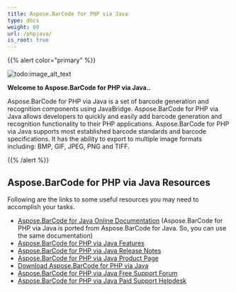 ```yaml
---
title: Aspose.BarCode for PHP via Java
type: docs
weight: 80
url: /phpjava/
is_root: true
---
```


{{% alert color="primary" %}} 



![todo:image_alt_text](aspose-barcode-for-php-via-java-home_1)

**Welcome to Aspose.BarCode for PHP via Java..**

Aspose.BarCode for PHP via Java is a set of barcode generation and recognition components using JavaBridge. Aspose.BarCode for PHP via Java allows developers to quickly and easily add barcode generation and recognition functionality to their PHP applications. Aspose.BarCode for PHP via Java supports most established barcode standards and barcode specifications. It has the ability to export to multiple image formats including: BMP, GIF, JPEG, PNG and TIFF.

{{% /alert %}} 


## **Aspose.BarCode for PHP via Java Resources**
Following are the links to some useful resources you may need to accomplish your tasks.

- [Aspose.BarCode for Java Online Documentation](https://docs.aspose.com/barcode/java/) (Aspose.BarCode for PHP via Java is ported from Aspose.BarCode for Java. So, you can use the same documentation)
- [Aspose.BarCode for PHP via Java Features](https://docs.aspose.com/barcode/java/aspose-barcode-for-php-via-java-features/)
- [Aspose.BarCode for PHP via Java Release Notes](https://docs.aspose.com/barcode/java/php-via-java-release-notes/)
- [Aspose.BarCode for PHP via Java Product Page](https://products.aspose.com/barcode/php-java)
- [Download Aspose.BarCode for PHP via Java](https://downloads.aspose.com/barcode/php)
- [Aspose.BarCode for PHP via Java Free Support Forum](https://forum.aspose.com/c/barcode)
- [Aspose.BarCode for PHP via Java Paid Support Helpdesk](https://helpdesk.aspose.com/)






